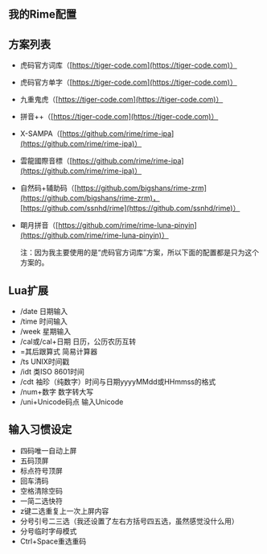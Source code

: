 我的Rime配置
---

## 方案列表

- 虎码官方词库（[https://tiger-code.com](https://tiger-code.com)）

- 虎码官方单字（[https://tiger-code.com](https://tiger-code.com)）

- 九重鬼虎（[https://tiger-code.com](https://tiger-code.com)）

- 拼音++（[https://tiger-code.com](https://tiger-code.com)）

- X-SAMPA（[https://github.com/rime/rime-ipa](https://github.com/rime/rime-ipa)）

- 雲龍國際音標（[https://github.com/rime/rime-ipa](https://github.com/rime/rime-ipa)）

- 自然码+辅助码（[https://github.com/bigshans/rime-zrm](https://github.com/bigshans/rime-zrm)，[https://github.com/ssnhd/rime](https://github.com/ssnhd/rime)）

- 朙月拼音（[https://github.com/rime/rime-luna-pinyin](https://github.com/rime/rime-luna-pinyin)）

  注：因为我主要使用的是“虎码官方词库”方案，所以下面的配置都是只为这个方案的。

## Lua扩展

- /date 日期输入
- /time 时间输入
- /week 星期输入
- /cal或/cal+日期 日历，公历农历互转
- =其后跟算式 简易计算器
- /ts UNIX时间戳
- /idt 类ISO 8601时间
- /cdt 袖珍（纯数字）时间与日期yyyyMMdd或HHmmss的格式
- /num+数字 数字转大写
- /uni+Unicode码点 输入Unicode

## 输入习惯设定

- 四码唯一自动上屏
- 五码顶屏
- 标点符号顶屏
- 回车清码
- 空格清除空码
- 一简二选快符
- z键二选重复上一次上屏内容
- 分号引号二三选（我还设置了左右方括号四五选，虽然感觉没什么用）
- 分号临时字母模式
- Ctrl+Space重选重码

